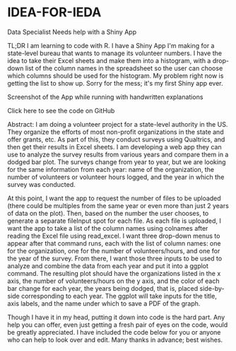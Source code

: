 # IDEA-FOR-IEDA
Data Specialist Needs help with a Shiny App

TL;DR I am learning to code with R. I have a Shiny App I'm making for a state-level bureau that wants to manage its volunteer numbers. I have the idea to take their Excel sheets and make them into a histogram, with a drop-down list of the column names in the spreadsheet so the user can choose which columns should be used for the histogram. My problem right now is getting the list to show up. Sorry for the mess; it's my first Shiny app ever.


Screenshot of the App while running with handwritten explanations

Click here to see the code on GitHub

Abstract: I am doing a volunteer project for a state-level authority in the US. They organize the efforts of most non-profit organizations in the state and offer grants, etc. As part of this, they conduct surveys using Qualtrics, and then get their results in Excel sheets. I am developing a web app they can use to analyze the survey results from various years and compare them in a dodged bar plot. The surveys change from year to year, but we are looking for the same information from each year: name of the organization, the number of volunteers or volunteer hours logged, and the year in which the survey was conducted.

At this point, I want the app to request the number of files to be uploaded (there could be multiples from the same year or even more than just 2 years of data on the plot). Then, based on the number the user chooses, to generate a separate fileInput spot for each file. As each file is uploaded, I want the app to take a list of the column names using colnames after reading the Excel file using read_excel. I want three drop-down menus to appear after that command runs, each with the list of column names: one for the organization, one for the number of volunteers/hours, and one for the year of the survey. From there, I want those three inputs to be used to analyze and combine the data from each year and put it into a ggplot command. The resulting plot should have the organizations listed in the x axis, the number of volunteers/hours on the y axis, and the color of each bar change for each year, the years being dodged, that is, placed side-by-side corresponding to each year. The ggplot will take inputs for the title, axis labels, and the name under which to save a PDF of the graph.

Though I have it in my head, putting it down into code is the hard part. Any help you can offer, even just getting a fresh pair of eyes on the code, would be greatly appreciated. I have included the code below for you or anyone who can help to look over and edit. Many thanks in advance; best wishes.
